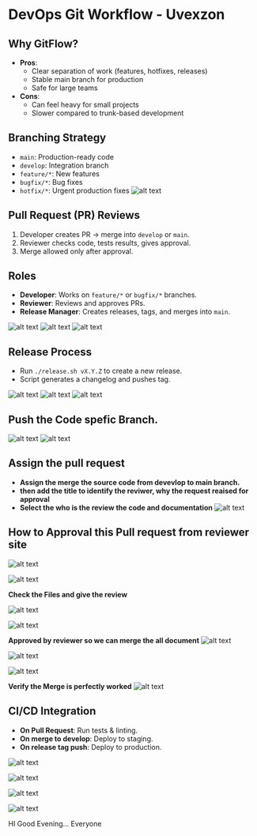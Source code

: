 # DevOps Git Workflow - Uvexzon

## Why GitFlow?
- **Pros**: 
  - Clear separation of work (features, hotfixes, releases)
  - Stable main branch for production
  - Safe for large teams
- **Cons**:
  - Can feel heavy for small projects
  - Slower compared to trunk-based development

## Branching Strategy
- `main`: Production-ready code
- `develop`: Integration branch
- `feature/*`: New features
- `bugfix/*`: Bug fixes
- `hotfix/*`: Urgent production fixes
![alt text](branch.png)

## Pull Request (PR) Reviews
1. Developer creates PR → merge into `develop` or `main`.
2. Reviewer checks code, tests results, gives approval.
3. Merge allowed only after approval.

## Roles
- **Developer**: Works on `feature/*` or `bugfix/*` branches.
- **Reviewer**: Reviews and approves PRs.
- **Release Manager**: Creates releases, tags, and merges into `main`.

![alt text](rule_Assign.png.png)
![alt text](assign_permission.png)
![alt text](image.png)

## Release Process
- Run `./release.sh vX.Y.Z` to create a new release.
- Script generates a changelog and pushes tag.

![alt text](image-1.png)
![alt text](run_script.png)
![alt text](image-2.png)

## Push the Code spefic Branch. 
![alt text](image-3.png)
![alt text](image-4.png)

## Assign the pull request 
- **Assign the merge the source code from devevlop to main branch.**
- **then add the title to identify the reviwer, why the request reaised for approval**
- **Select the who is the review the code and documentation**
![alt text](image-5.png)

## How to Approval this Pull request from reviewer site
![alt text](image-6.png)

![alt text](image-7.png)

**Check the Files and give the review**

![alt text](image-8.png)

![alt text](image-9.png)

**Approved by reviewer so we can merge the all document**
![alt text](image-10.png)

![alt text](image-11.png)

![alt text](image-12.png)

**Verify the Merge is perfectly worked**
![alt text](image-13.png)


## CI/CD Integration
- **On Pull Request**: Run tests & linting.
- **On merge to develop**: Deploy to staging.
- **On release tag push**: Deploy to production.

![alt text](image-14.png)

![alt text](image-15.png)

![alt text](image-16.png)

![alt text](image-17.png)

HI Good Evening... Everyone



